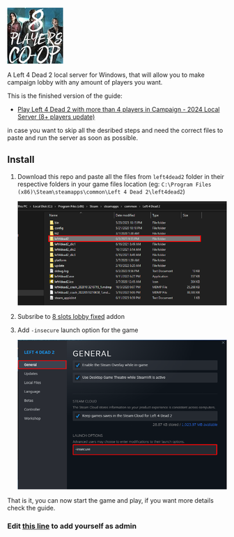 ![logo](./images/guide_logo.jpg)

A Left 4 Dead 2 local server for Windows, that will allow you to make campaign lobby with any amount of players you want.

This is the finished version of the guide:
- [Play Left 4 Dead 2 with more than 4 players in Campaign - 2024 Local Server (8+ players update)](https://steamcommunity.com/sharedfiles/filedetails/?id=2987986639)

in case you want to skip all the desribed steps and need the correct files to paste and run the server as soon as possible.


## Install
1. Download this repo and paste all the files from `left4dead2` folder in their respective folders in your game files location (eg: `C:\Program Files (x86)\Steam\steamapps\common\Left 4 Dead 2\left4dead2`)

    ![](./images/game_files.png)

2. Subsribe to [8 slots lobby fixed](https://steamcommunity.com/sharedfiles/filedetails/?id=2754956355) addon
3. Add `-insecure` launch option for the game

    ![](./images/insecure_option.png)

That is it, you can now start the game and play, if you want more details check the guide.

### Edit [this line](https://github.com/Arxero/l4d2-local-server-win/blob/3d78808cdc75e062cdfbb6fd5ade82f6e3bca23b/left4dead2/addons/sourcemod/configs/admins.cfg#L42) to add yourself as admin